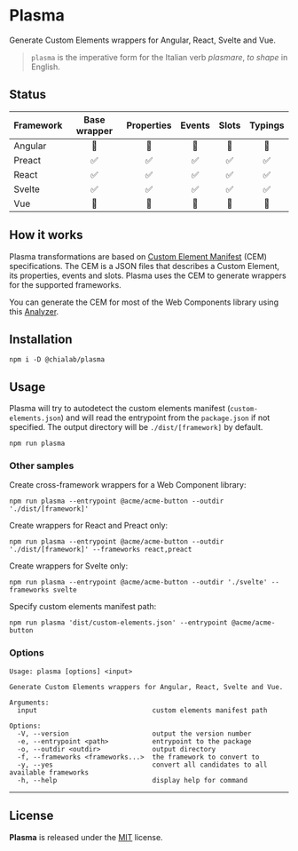 # Plasma

Generate Custom Elements wrappers for Angular, React, Svelte and Vue.

> `plasma` is the imperative form for the Italian verb _plasmare_, _to shape_ in English.

## Status

| Framework | Base wrapper | Properties | Events | Slots | Typings |
| --------- | :----------: | :--------: | :----: | :---: | :-----: |
| Angular   |      🚧      |     🚧     |   🚧   |  🚧   |   🚧    |
| Preact    |      ✅      |     ✅     |   ✅   |  ✅   |   ✅    |
| React     |      ✅      |     ✅     |   ✅   |  ✅   |   ✅    |
| Svelte    |      ✅      |     ✅     |   ✅   |  ✅   |   ✅    |
| Vue       |      🚧      |     🚧     |   🚧   |  🚧   |   🚧    |

## How it works

Plasma transformations are based on [Custom Element Manifest](https://github.com/webcomponents/custom-elements-manifest) (CEM) specifications. The CEM is a JSON files that describes a Custom Element, its properties, events and slots. Plasma uses the CEM to generate wrappers for the supported frameworks.

You can generate the CEM for most of the Web Components library using this [Analyzer](https://github.com/open-wc/custom-elements-manifest/tree/master/packages/analyzer).

## Installation

```
npm i -D @chialab/plasma
```

## Usage

Plasma will try to autodetect the custom elements manifest (`custom-elements.json`) and will read the entrypoint from the `package.json` if not specified. The output directory will be `./dist/[framework]` by default.

```
npm run plasma
```

### Other samples

Create cross-framework wrappers for a Web Component library:

```
npm run plasma --entrypoint @acme/acme-button --outdir './dist/[framework]'
```

Create wrappers for React and Preact only:

```
npm run plasma --entrypoint @acme/acme-button --outdir './dist/[framework]' --frameworks react,preact
```

Create wrappers for Svelte only:

```
npm run plasma --entrypoint @acme/acme-button --outdir './svelte' --frameworks svelte
```

Specify custom elements manifest path:

```
npm run plasma 'dist/custom-elements.json' --entrypoint @acme/acme-button
```

### Options

```
Usage: plasma [options] <input>

Generate Custom Elements wrappers for Angular, React, Svelte and Vue.

Arguments:
  input                             custom elements manifest path

Options:
  -V, --version                     output the version number
  -e, --entrypoint <path>           entrypoint to the package
  -o, --outdir <outdir>             output directory
  -f, --frameworks <frameworks...>  the framework to convert to
  -y, --yes                         convert all candidates to all available frameworks
  -h, --help                        display help for command
```

---

## License

**Plasma** is released under the [MIT](https://github.com/chialab/plasma/blob/main/LICENSE) license.
